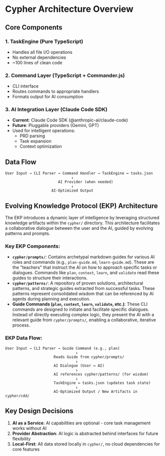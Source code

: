 # Cypher Architecture Overview

## Core Components

### 1. TaskEngine (Pure TypeScript)
- Handles all file I/O operations
- No external dependencies
- ~100 lines of clean code

### 2. Command Layer (TypeScript + Commander.js)
- CLI interface
- Routes commands to appropriate handlers
- Formats output for AI consumption

### 3. AI Integration Layer (Claude Code SDK)
- **Current**: Claude Code SDK (@anthropic-ai/claude-code)
- **Future**: Pluggable providers (Gemini, GPT)
- Used for intelligent operations:
  - PRD parsing
  - Task expansion
  - Context optimization

## Data Flow

```
User Input → CLI Parser → Command Handler → TaskEngine ↔ tasks.json
                              ↓
                        AI Provider (when needed)
                              ↓
                     AI-Optimized Output
```

## Evolving Knowledge Protocol (EKP) Architecture

The EKP introduces a dynamic layer of intelligence by leveraging structured knowledge artifacts within the `cypher/` directory. This architecture facilitates a collaborative dialogue between the user and the AI, guided by evolving patterns and prompts.

### Key EKP Components:

- **`cypher/prompts/`**: Contains archetypal markdown guides for various AI roles and commands (e.g., `plan-guide.md`, `learn-guide.md`). These are the "teachers" that instruct the AI on how to approach specific tasks or dialogues. Commands like `plan`, `context`, `learn`, and `validate` read these guides to structure their interactions.
- **`cypher/patterns/`**: A repository of proven solutions, architectural patterns, and strategic guides extracted from successful tasks. These patterns represent consolidated wisdom that can be referenced by AI agents during planning and execution.
- **Guide Commands (`plan`, `context`, `learn`, `validate`, etc.)**: These CLI commands are designed to initiate and facilitate specific dialogues. Instead of directly executing complex logic, they present the AI with a relevant guide from `cypher/prompts/`, enabling a collaborative, iterative process.

### EKP Data Flow:

```
User Input → CLI Parser → Guide Command (e.g., plan)
                                ↓
                      Reads Guide from cypher/prompts/
                                ↓
                      AI Dialogue (User ↔ AI)
                                ↓
                      AI references cypher/patterns/ (for wisdom)
                                ↓
                      TaskEngine ↔ tasks.json (updates task state)
                                ↓
                      AI-Optimized Output / New Artifacts in cypher/cdd/
```

## Key Design Decisions

1. **AI as a Service**: AI capabilities are optional - core task management works without AI
2. **Provider Abstraction**: AI logic is abstracted behind interfaces for future flexibility
3. **Local-First**: All data stored locally in `cypher/`, no cloud dependencies for core features